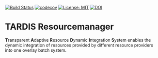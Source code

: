 [![Build Status](https://travis-ci.org/giffels/tardis.svg?branch=master)](https://travis-ci.org/giffels/tardis)
[![codecov](https://codecov.io/gh/giffels/tardis/branch/master/graph/badge.svg)](https://codecov.io/gh/giffels/tardis)
[![License: MIT](https://img.shields.io/badge/License-MIT-yellow.svg)](https://github.com/giffels/tardis/blob/master/LICENSE.txt)
[![DOI](https://zenodo.org/badge/132791417.svg)](https://zenodo.org/badge/latestdoi/132791417)

# TARDIS Resourcemanager

**T**ransparent **A**daptive **R**esource **D**ynamic **I**ntegration **S**ystem 
enables the dynamic integration of resources provided by different resource
providers into one overlay batch system.
